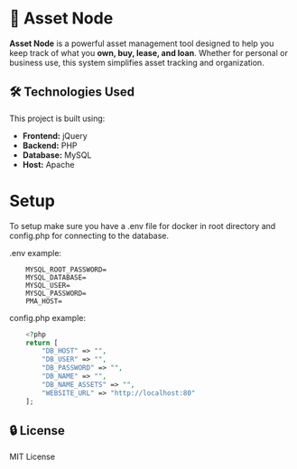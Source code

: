 # 📂 Asset Node  

**Asset Node** is a powerful asset management tool designed to help you keep track of what you **own, buy, lease, and loan**. Whether for personal or business use, this system simplifies asset tracking and organization.  

## 🛠️ Technologies Used  

This project is built using:  

- **Frontend:** jQuery  
- **Backend:** PHP  
- **Database:** MySQL  
- **Host:** Apache

# Setup

To setup make sure you have a .env file for docker in root directory and config.php for connecting to the database.

.env example:
```.env
    MYSQL_ROOT_PASSWORD=
    MYSQL_DATABASE=
    MYSQL_USER=
    MYSQL_PASSWORD=
    PMA_HOST=
```

config.php example:
```php
    <?php
    return [
        "DB_HOST" => "",
        "DB_USER" => "",
        "DB_PASSWORD" => "",
        "DB_NAME" => "",
        "DB_NAME_ASSETS" => "",
        "WEBSITE_URL" => "http://localhost:80"
    ];
```

## 🔒 License  

MIT License
